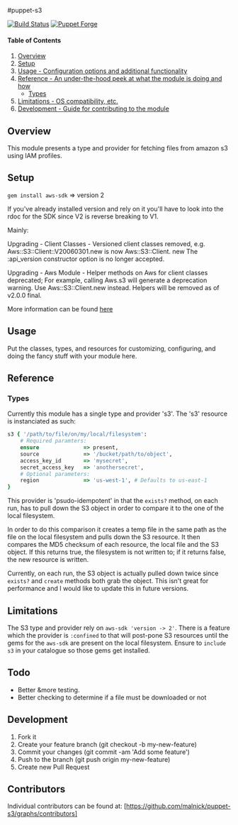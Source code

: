 #puppet-s3

[![Build Status](https://travis-ci.org/malnick/puppet-s3.svg)](https://travis-ci.org/malnick/puppet-s3)
[![Puppet Forge](http://img.shields.io/puppetforge/v/malnick/s3.svg)](https://forge.puppetlabs.com/malnick/s3)

#### Table of Contents

1. [Overview](#overview)
2. [Setup](#setup)
3. [Usage - Configuration options and additional functionality](#usage)
4. [Reference - An under-the-hood peek at what the module is doing and how](#reference)
    * [Types](#types)
5. [Limitations - OS compatibility, etc.](#limitations)
6. [Development - Guide for contributing to the module](#development)

## Overview

This module presents a type and provider for fetching files from amazon s3 using IAM profiles.

## Setup

```gem install aws-sdk``` => version 2

If you've already installed version and rely on it you'll have to look into the rdoc for the SDK since V2 is
reverse breaking to V1.

Mainly:

Upgrading - Client Classes - Versioned client classes removed, e.g. Aws::S3::Client::V20060301.new is now Aws::S3::Client.
new The :api_version constructor option is no longer accepted.

Upgrading - Aws Module - Helper methods on Aws for client classes deprecated; For example, calling Aws.s3 will generate a
deprecation warning. Use Aws::S3::Client.new instead. Helpers will be removed as of v2.0.0 final.

More information can be found [here](https://github.com/aws/aws-sdk-ruby/blob/master/CHANGELOG.md)

## Usage

Put the classes, types, and resources for customizing, configuring, and doing the fancy stuff with your module here. 

## Reference

### Types

Currently this module has a single type and provider 's3'. The 's3' resource is instanciated as such:

```ruby
s3 { '/path/to/file/on/my/local/filesystem':
    # Required paramters:
    ensure              => present,
    source              => '/bucket/path/to/object',
    access_key_id       => 'mysecret',
    secret_access_key   => 'anothersecret',
    # Optional parameters:
    region              => 'us-west-1', # Defaults to us-east-1
}
```

This provider is 'psudo-idempotent' in that the ```exists?``` method, on each run, has to pull down the S3 object in order to compare it to the one of the local filesystem.

In order to do this comparison it creates a temp file in the same path as the file on the local filesystem and pulls down the S3 resource. It then compares the MD5 checksum
of each resource, the local file and the S3 object. If this returns true, the filesystem is not written to; if it returns false, the new resource is written.

Currently, on each run, the S3 object is actually pulled down twice since ```exists?``` and ```create``` methods both grab the object. This isn't great for performance and I would like
to update this in future versions.

## Limitations

The S3 type and provider rely on ```aws-sdk 'version -> 2'```. There is a feature which the provider is ```:confined``` to that will post-pone S3 resources until the gems for the ```aws-sdk``` are
present on the local filesystem. Ensure to ```include s3``` in your catalogue so those gems get installed.

## Todo

* Better &more testing.
* Better checking to determine if a file must be downloaded or not

## Development

1. Fork it
2. Create your feature branch (git checkout -b my-new-feature)
3. Commit your changes (git commit -am 'Add some feature')
4. Push to the branch (git push origin my-new-feature)
5. Create new Pull Request

## Contributors

Individual contributors can be found at: [https://github.com/malnick/puppet-s3/graphs/contributors]
